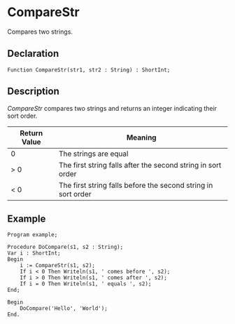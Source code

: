 # CompareStr

Compares two strings.

## Declaration

    Function CompareStr(str1, str2 : String) : ShortInt;

## Description

*CompareStr* compares two strings and returns an integer indicating their sort order.

|Return Value|Meaning                                                      |
|------------|-------------------------------------------------------------|
|0           |The strings are equal                                        |
|> 0         |The first string falls after the second string in sort order |
|< 0         |The first string falls before the second string in sort order|

## Example ##

```
Program example;

Procedure DoCompare(s1, s2 : String);
Var i : ShortInt;
Begin
    i := CompareStr(s1, s2);
    If i < 0 Then Writeln(s1, ' comes before ', s2);
    If i > 0 Then Writeln(s1, ' comes after ', s2);
    If i = 0 Then Writeln(s1, ' equals ', s2);
End;

Begin
    DoCompare('Hello', 'World');
End.
```
